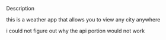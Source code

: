 Description

this is a weather app that allows you to view any city anywhere

i could not figure out why the api portion would not work
